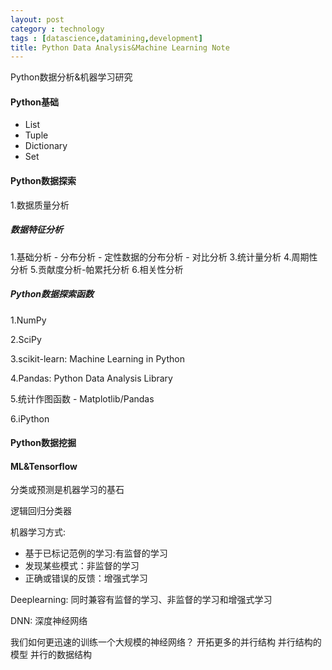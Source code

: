```yaml
---
layout: post
category : technology
tags : [datascience,datamining,development]
title: Python Data Analysis&Machine Learning Note
---
```


Python数据分析&机器学习研究


#### Python基础

- List
- Tuple
- Dictionary
- Set

#### Python数据探索

1.数据质量分析

	

##### 数据特征分析

1.基础分析
	- 分布分析
	- 定性数据的分布分析
	- 对比分析
3.统计量分析
4.周期性分析
5.贡献度分析-帕累托分析
6.相关性分析

##### Python数据探索函数

1.NumPy

2.SciPy

3.scikit-learn: Machine Learning in Python

4.Pandas: Python Data Analysis Library

5.统计作图函数 - Matplotlib/Pandas

6.iPython

#### Python数据挖掘


#### ML&Tensorflow

分类或预测是机器学习的基石

逻辑回归分类器


机器学习方式:

- 基于已标记范例的学习:有监督的学习
- 发现某些模式：非监督的学习
- 正确或错误的反馈：增强式学习

Deeplearning: 同时兼容有监督的学习、非监督的学习和增强式学习

DNN: 深度神经网络

我们如何更迅速的训练一个大规模的神经网络？
开拓更多的并行结构
并行结构的模型
并行的数据结构